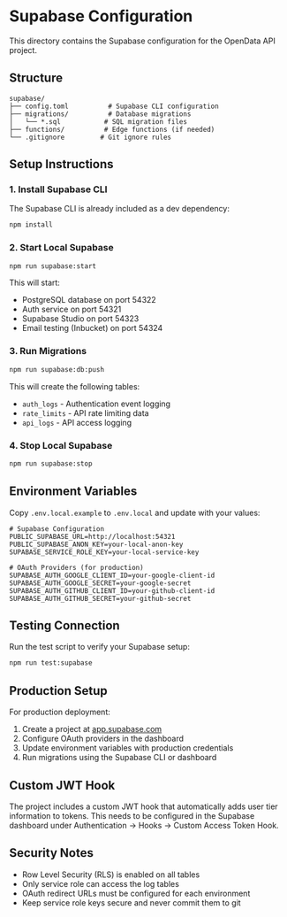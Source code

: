 # Supabase Configuration

This directory contains the Supabase configuration for the OpenData API project.

## Structure

```
supabase/
├── config.toml          # Supabase CLI configuration
├── migrations/          # Database migrations
│   └── *.sql           # SQL migration files
├── functions/          # Edge functions (if needed)
└── .gitignore         # Git ignore rules
```

## Setup Instructions

### 1. Install Supabase CLI

The Supabase CLI is already included as a dev dependency:

```bash
npm install
```

### 2. Start Local Supabase

```bash
npm run supabase:start
```

This will start:
- PostgreSQL database on port 54322
- Auth service on port 54321
- Supabase Studio on port 54323
- Email testing (Inbucket) on port 54324

### 3. Run Migrations

```bash
npm run supabase:db:push
```

This will create the following tables:
- `auth_logs` - Authentication event logging
- `rate_limits` - API rate limiting data
- `api_logs` - API access logging

### 4. Stop Local Supabase

```bash
npm run supabase:stop
```

## Environment Variables

Copy `.env.local.example` to `.env.local` and update with your values:

```env
# Supabase Configuration
PUBLIC_SUPABASE_URL=http://localhost:54321
PUBLIC_SUPABASE_ANON_KEY=your-local-anon-key
SUPABASE_SERVICE_ROLE_KEY=your-local-service-key

# OAuth Providers (for production)
SUPABASE_AUTH_GOOGLE_CLIENT_ID=your-google-client-id
SUPABASE_AUTH_GOOGLE_SECRET=your-google-secret
SUPABASE_AUTH_GITHUB_CLIENT_ID=your-github-client-id
SUPABASE_AUTH_GITHUB_SECRET=your-github-secret
```

## Testing Connection

Run the test script to verify your Supabase setup:

```bash
npm run test:supabase
```

## Production Setup

For production deployment:

1. Create a project at [app.supabase.com](https://app.supabase.com)
2. Configure OAuth providers in the dashboard
3. Update environment variables with production credentials
4. Run migrations using the Supabase CLI or dashboard

## Custom JWT Hook

The project includes a custom JWT hook that automatically adds user tier information to tokens. This needs to be configured in the Supabase dashboard under Authentication → Hooks → Custom Access Token Hook.

## Security Notes

- Row Level Security (RLS) is enabled on all tables
- Only service role can access the log tables
- OAuth redirect URLs must be configured for each environment
- Keep service role keys secure and never commit them to git